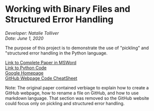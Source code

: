 # Working with Binary Files and Structured Error Handling
*Developer:  Natalie Tolliver*  
_Date:  June 1, 2020_

The purpose of this project is to demonstrate the use of "pickling" and "structured error handling in the Python language.

[Link to Complete Paper in MSWord](https://github.com/tollivne/IntroToProg-Python-Mod07/blob/master/docs/Assignment07.docx)  
[Link to Python Code](https://github.com/tollivne/IntroToProg-Python-Mod07/blob/master/docs/Assignment07.py)  
[Google Homepage](https://www.google.com)  
[GitHub Webpage Code CheatSheet](https://github.com/adam-p/markdown-here/wiki/Markdown-Sheatsheet)

Note:  The original paper contained verbiage to explain how to create a GitHub webpage, how to rename a file on GitHub, and how to use markdown language.  That section was removed so the GitHub website could focus only on pickling and structured error handling.

